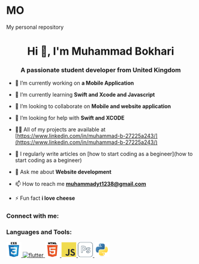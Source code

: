 # MO
My personal repository 
<h1 align="center">Hi 👋, I'm Muhammad Bokhari</h1>
<h3 align="center">A passionate student developer from United Kingdom</h3>

- 🔭 I’m currently working on **a Mobile Application**

- 🌱 I’m currently learning **Swift and Xcode and Javascript**

- 👯 I’m looking to collaborate on **Mobile and website application**

- 🤝 I’m looking for help with **Swift and XCODE**

- 👨‍💻 All of my projects are available at [https://www.linkedin.com/in/muhammad-b-27225a243/](https://www.linkedin.com/in/muhammad-b-27225a243/)

- 📝 I regularly write articles on [how to start coding as a begineer](how to start coding as a begineer)

- 💬 Ask me about **Website development**

- 📫 How to reach me **muhammadyt1238@gmail.com**

- ⚡ Fun fact **i love cheese**

<h3 align="left">Connect with me:</h3>
<p align="left">
</p>

<h3 align="left">Languages and Tools:</h3>
<p align="left"> <a href="https://www.w3schools.com/css/" target="_blank" rel="noreferrer"> <img src="https://raw.githubusercontent.com/devicons/devicon/master/icons/css3/css3-original-wordmark.svg" alt="css3" width="40" height="40"/> </a> <a href="https://flutter.dev" target="_blank" rel="noreferrer"> <img src="https://www.vectorlogo.zone/logos/flutterio/flutterio-icon.svg" alt="flutter" width="40" height="40"/> </a> <a href="https://www.w3.org/html/" target="_blank" rel="noreferrer"> <img src="https://raw.githubusercontent.com/devicons/devicon/master/icons/html5/html5-original-wordmark.svg" alt="html5" width="40" height="40"/> </a> <a href="https://developer.mozilla.org/en-US/docs/Web/JavaScript" target="_blank" rel="noreferrer"> <img src="https://raw.githubusercontent.com/devicons/devicon/master/icons/javascript/javascript-original.svg" alt="javascript" width="40" height="40"/> </a> <a href="https://www.photoshop.com/en" target="_blank" rel="noreferrer"> <img src="https://raw.githubusercontent.com/devicons/devicon/master/icons/photoshop/photoshop-line.svg" alt="photoshop" width="40" height="40"/> </a> <a href="https://www.python.org" target="_blank" rel="noreferrer"> <img src="https://raw.githubusercontent.com/devicons/devicon/master/icons/python/python-original.svg" alt="python" width="40" height="40"/> </a> </p>

